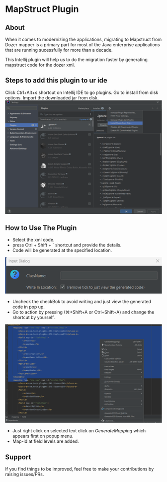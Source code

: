# MapStruct Plugin

## About

When it comes to modernizing the applications, migrating to Mapstruct from Dozer mapper is a primary part for most of the Java enterprise applications that are running sucessfully for more than a decade.

This Intellij plugin will help us to do the migration faster by generating mapstruct code for the dozer xml.

## Steps to add this plugin to ur ide

Click Ctrl+Alt+s shortcut on Intellij IDE to go plugins.
Go to install from disk options.
Import the downloaded  jar from disk. <br>
![to](Documents/to.png "to")

## How to Use The Plugin
- Select the xml code.
- press Ctrl + Shift + ` shortcut  and provide the details.
- Code will be generated at the specified location.<br>

![imageCheckBox](Documents/imageCheckBox.png "imageCheckBox")
- Uncheck the checkBok to avoid writing and just view the generated code in pop up.
- Go to action by pressing (⌘+Shift+A or Ctrl+Shift+A)  and change the shortcut by yourself.



![menu](Documents/menu.png "menu")
- Just right click on selected text click on *GenerateMapping*  which appears first on popup menu.
- Map-id at field levels are added.




## Support

If you find things to be improved, feel free to make your contributions by raising issues/PRs.